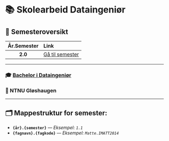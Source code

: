 # 📚 Skolearbeid Dataingeniør

## 🚀 Semesteroversikt
| År.Semester | Link                              |
|:-----------:|:----------------------------------|
| **2.0**     | [Gå til semester](/2.0/Readme.md) |

---

### 🎓 [Bachelor i Dataingeniør](https://www.ntnu.no/studier/bidata)
### 🏫 NTNU Gløshaugen

---

## 🗂️ Mappestruktur for semester:
- **`{år}.{semester}`** — *Eksempel: `1.1`*
- **`{fagnavn}.{fagkode}`** — *Eksempel: `Matte.IMATT2014`*